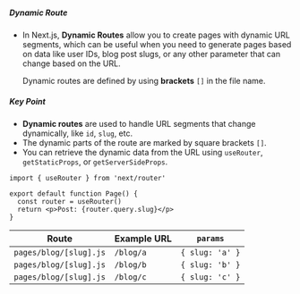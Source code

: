 ##### Dynamic Route

- In Next.js, **Dynamic Routes** allow you to create pages with dynamic URL segments, which can be useful when you need to generate pages based on data like user IDs, blog post slugs, or any other parameter that can change based on the URL.

  Dynamic routes are defined by using **brackets** `[]` in the file name.



##### Key Point

- **Dynamic routes** are used to handle URL segments that change dynamically, like `id`, `slug`, etc.
- The dynamic parts of the route are marked by square brackets `[]`.
- You can retrieve the dynamic data from the URL using `useRouter`, `getStaticProps`, or `getServerSideProps`.



```react
import { useRouter } from 'next/router'
 
export default function Page() {
  const router = useRouter()
  return <p>Post: {router.query.slug}</p>
}
```



| Route                  | Example URL | `params`        |
| ---------------------- | ----------- | --------------- |
| `pages/blog/[slug].js` | `/blog/a`   | `{ slug: 'a' }` |
| `pages/blog/[slug].js` | `/blog/b`   | `{ slug: 'b' }` |
| `pages/blog/[slug].js` | `/blog/c`   | `{ slug: 'c' }` |




